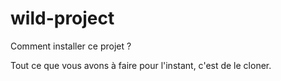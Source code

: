 # wild-project

Comment installer ce projet ?

Tout ce que vous avons à faire pour l'instant, c'est de le cloner.
